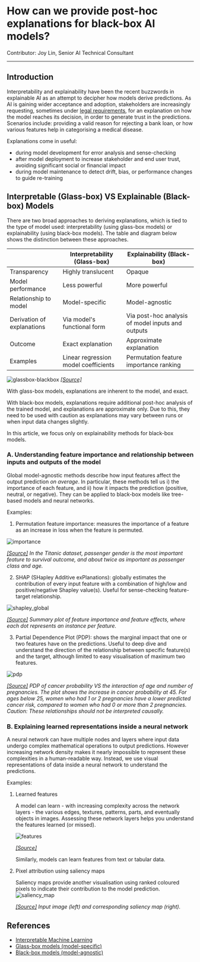 # How can we provide post-hoc explanations for black-box AI models?
Contributor: Joy Lin, Senior AI Technical Consultant
 
---

## Introduction

Interpretability and explainability have been the recent buzzwords in explainable AI as an attempt to decipher how models derive predictions. As AI is gaining wider acceptance and adoption, stakeholders are increasingly requesting, sometimes under [legal requirements](https://medium.com/womeninai/explainability-as-a-legal-requirement-for-artificial-intelligence-systems-66da5a0aa693), for an explanation on how the model reaches its decision, in order to generate trust in the predictions. Scenarios include: providing a valid reason for rejecting a bank loan, or how various features help in categorising a medical disease.

Explanations come in useful:
- during model development for error analysis and sense-checking
- after model deployment to increase stakeholder and end user trust, avoiding significant social or financial impact
- during model maintenance to detect drift, bias, or performance changes to guide re-training

## Interpretable (Glass-box) VS Explainable (Black-box) Models
There are two broad approaches to deriving explanations, which is tied to the type of model used: interpretability (using glass-box models) or explainability (using black-box models). The table and diagram below shows the distinction between these approaches. 

|   | Interpretability (Glass-box) | Explainability (Black-box) |
| - | ---------------------------- | -------------------------- |
| Transparency | Highly translucent | Opaque |
| Model performance | Less powerful | More powerful |
| Relationship to model | Model-specific | Model-agnostic |
| Derivation of explanations | Via model's functional form | Via post-hoc analysis of model inputs and outputs |
| Outcome | Exact explanation | Approximate explanation |
| Examples | Linear regression model coefficients | Permutation feature importance ranking |

![glassbox-blackbox](../assets/images/diagrams/glassbox-blackbox.png)
*[[Source]](https://interpret.ml/)*

With glass-box models, explanations are inherent to the model, and exact.

With black-box models, explanations require additional post-hoc analysis of the trained model, and explanations are approximate only. Due to this, they need to be used with caution as explanations may vary between runs or when input data changes slightly. 

In this article, we focus only on explainability methods for black-box models.

### A. Understanding feature importance and relationship between inputs and outputs of the model

Global model-agnostic methods describe how input features affect the output prediction *on average*. In particular, these methods tell us i) the importance of each feature, and ii) how it impacts the prediction (positive, neutral, or negative). They can be applied to black-box models like tree-based models and neural networks.

Examples:
    
1. Permutation feature importance: measures the importance of a feature as an increase in loss when the feature is permuted.

![importance](../assets/images/diagrams/importance.png)

*[[Source]](https://docs.oracle.com/en-us/iaas/tools/ads-sdk/latest/user_guide/mlx/permutation_importance.html#:~:text=Feature%20permutation%20importance%20measures%20the,to%20measure%20the%20prediction%20error.) In the Titanic dataset, passenger gender is the most important feature to survival outcome, and about twice as important as passenger class and age.*

2. SHAP (SHapley Additive exPlanations): globally estimates the contribution of every input feature with a combination of high/low and positive/negative Shapley value(s). Useful for sense-checking feature-target relationship.

![shapley_global](../assets/images/diagrams/shapley_global.png)

*[[Source]](https://www.analyticsvidhya.com/blog/2019/11/shapley-value-machine-learning-interpretability-game-theory/) Summary plot of feature importance and feature effects, where each dot represents an instance per feature.*

3. Partial Dependence Plot (PDP): shows the marginal impact that one or two features have on the predictions. Useful to deep dive and understand the direction of the relationship between specific feature(s) and the target, although limited to easy visualisation of maximum two features.

![pdp](../assets/images/diagrams/pdp.jpeg)

*[[Source]](https://christophm.github.io/interpretable-ml-book/pdp.html) PDP of cancer probability VS the interaction of age and number of pregnancies. The plot shows the increase in cancer probability at 45. For ages below 25, women who had 1 or 2 pregnancies have a lower predicted cancer risk, compared to women who had 0 or more than 2 pregnancies. Caution: These relationships should not be interpreted causally.*

### B. Explaining learned representations inside a neural network

A neural network can have multiple nodes and layers where input data undergo complex mathematical operations to output predictions. However increasing network density makes it nearly impossible to represent these complexities in a human-readable way. Instead, we use visual representations of data inside a neural network to understand the predictions.
    
Examples:

1. Learned features

    A model can learn - with increasing complexity across the network layers - the various edges, textures, patterns, parts, and eventually objects in images. Assessing these network layers helps you understand the features learned (or missed).

    ![features](../assets/images/diagrams/features.png)
    
    *[[Source]](https://distill.pub/2017/feature-visualization/)*

    Similarly, models can learn features from text or tabular data.

2. Pixel attribution using saliency maps

    Saliency maps provide another visualisation using ranked coloured pixels to indicate their contribution to the model prediction.
    ![saliency_map](../assets/images/diagrams/saliency_map.png)

    *[[Source]](https://usmanr149.github.io/urmlblog/cnn/2020/05/01/Salincy-Maps.html) Input image (left) and corresponding saliency map (right).*

## References
- [Interpretable Machine Learning](https://christophm.github.io/interpretable-ml-book/)
- [Glass-box models (model-specific)](https://christophm.github.io/interpretable-ml-book/simple.html)
- [Black-box models (model-agnostic)](https://christophm.github.io/interpretable-ml-book/agnostic.html)
